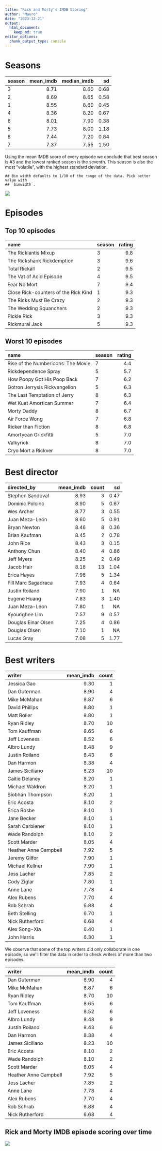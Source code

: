 ```yaml
---
title: "Rick and Morty's IMDB Scoring"
author: "Mauro"
date: "2023-12-21"
output: 
  html_document:
    keep_md: true
editor_options: 
  chunk_output_type: console
---
```




# Seasons


|season | mean_imdb| median_imdb|   sd|
|:------|---------:|-----------:|----:|
|3      |      8.71|        8.60| 0.68|
|2      |      8.69|        8.65| 0.58|
|1      |      8.55|        8.60| 0.45|
|4      |      8.36|        8.20| 0.67|
|6      |      8.01|        7.90| 0.38|
|5      |      7.73|        8.00| 1.18|
|8      |      7.44|        7.20| 0.84|
|7      |      7.37|        7.55| 1.50|

Using the mean IMDB score of every episode we conclude that best season is #3 and the lowest ranked season is the seventh. This season is also the most "volatile", with the highest standard deviation. 


```
## Bin width defaults to 1/30 of the range of the data. Pick better value with
## `binwidth`.
```

![](rick_morty_episodes_files/figure-html/season_boxplot-1.png)<!-- -->

# Episodes

## Top 10 episodes


|name                                 |season | rating|
|:------------------------------------|:------|------:|
|The Ricklantis Mixup                 |3      |    9.8|
|The Rickshank Rickdemption           |3      |    9.6|
|Total Rickall                        |2      |    9.5|
|The Vat of Acid Episode              |4      |    9.5|
|Fear No Mort                         |7      |    9.4|
|Close Rick-counters of the Rick Kind |1      |    9.3|
|The Ricks Must Be Crazy              |2      |    9.3|
|The Wedding Squanchers               |2      |    9.3|
|Pickle Rick                          |3      |    9.3|
|Rickmurai Jack                       |5      |    9.3|

## Worst 10 episodes


|name                               |season | rating|
|:----------------------------------|:------|------:|
|Rise of the Numbericons: The Movie |7      |    4.4|
|Rickdependence Spray               |5      |    5.7|
|How Poopy Got His Poop Back        |7      |    6.2|
|Gotron Jerrysis Rickvangelion      |5      |    6.3|
|The Last Temptation of Jerry       |8      |    6.3|
|Wet Kuat Amortican Summer          |7      |    6.4|
|Morty Daddy                        |8      |    6.7|
|Air Force Wong                     |7      |    6.8|
|Ricker than Fiction                |8      |    6.8|
|Amortycan Grickfitti               |5      |    7.0|
|Valkyrick                          |8      |    7.0|
|Cryo Mort a Rickver                |8      |    7.0|

# Best director


|directed_by         | mean_imdb| count|   sd|
|:-------------------|---------:|-----:|----:|
|Stephen Sandoval    |      8.93|     3| 0.47|
|Dominic Polcino     |      8.90|     5| 0.67|
|Wes Archer          |      8.77|     3| 0.55|
|Juan Meza-León      |      8.60|     5| 0.91|
|Bryan Newton        |      8.46|     8| 0.36|
|Brian Kaufman       |      8.45|     2| 0.78|
|John Rice           |      8.43|     3| 0.15|
|Anthony Chun        |      8.40|     4| 0.86|
|Jeff Myers          |      8.25|     2| 0.49|
|Jacob Hair          |      8.18|    13| 1.04|
|Erica Hayes         |      7.96|     5| 1.34|
|Fill Marc Sagadraca |      7.93|     4| 0.64|
|Justin Roiland      |      7.90|     1|   NA|
|Eugene Huang        |      7.83|     3| 1.40|
|Juan Meza-Léon      |      7.80|     1|   NA|
|Kyounghee Lim       |      7.57|     9| 0.57|
|Douglas Einar Olsen |      7.25|     4| 0.86|
|Douglas Olsen       |      7.10|     1|   NA|
|Lucas Gray          |      7.08|     5| 1.77|

# Best writers


|writer                | mean_imdb| count|
|:---------------------|---------:|-----:|
|Jessica Gao           |      9.30|     1|
|Dan Guterman          |      8.90|     4|
|Mike McMahan          |      8.87|     6|
|David Phillips        |      8.80|     1|
|Matt Roller           |      8.80|     1|
|Ryan Ridley           |      8.70|    10|
|Tom Kauffman          |      8.65|     6|
|Jeff Loveness         |      8.52|     6|
|Albro Lundy           |      8.48|     9|
|Justin Roiland        |      8.43|     6|
|Dan Harmon            |      8.38|     4|
|James Siciliano       |      8.23|    10|
|Caitie Delaney        |      8.20|     1|
|Michael Waldron       |      8.20|     1|
|Siobhan Thompson      |      8.20|     1|
|Eric Acosta           |      8.10|     2|
|Erica Rosbe           |      8.10|     1|
|Jane Becker           |      8.10|     1|
|Sarah Carbiener       |      8.10|     1|
|Wade Randolph         |      8.10|     2|
|Scott Marder          |      8.05|     4|
|Heather Anne Campbell |      7.92|     5|
|Jeremy Gilfor         |      7.90|     1|
|Michael Kellner       |      7.90|     1|
|Jess Lacher           |      7.85|     2|
|Cody Ziglar           |      7.80|     1|
|Anne Lane             |      7.78|     4|
|Alex Rubens           |      7.70|     4|
|Rob Schrab            |      6.88|     4|
|Beth Stelling         |      6.70|     1|
|Nick Rutherford       |      6.68|     4|
|Alex Song-Xia         |      6.40|     1|
|John Harris           |      6.30|     1|

We observe that some of the top writers did only collaborate in one episode, so we'll filter the data in order to check writers of more than two episodes.


|writer                | mean_imdb| count|
|:---------------------|---------:|-----:|
|Dan Guterman          |      8.90|     4|
|Mike McMahan          |      8.87|     6|
|Ryan Ridley           |      8.70|    10|
|Tom Kauffman          |      8.65|     6|
|Jeff Loveness         |      8.52|     6|
|Albro Lundy           |      8.48|     9|
|Justin Roiland        |      8.43|     6|
|Dan Harmon            |      8.38|     4|
|James Siciliano       |      8.23|    10|
|Eric Acosta           |      8.10|     2|
|Wade Randolph         |      8.10|     2|
|Scott Marder          |      8.05|     4|
|Heather Anne Campbell |      7.92|     5|
|Jess Lacher           |      7.85|     2|
|Anne Lane             |      7.78|     4|
|Alex Rubens           |      7.70|     4|
|Rob Schrab            |      6.88|     4|
|Nick Rutherford       |      6.68|     4|

## Rick and Morty IMDB episode scoring over time

![](rick_morty_episodes_files/figure-html/graph_over_time-1.png)<!-- -->



